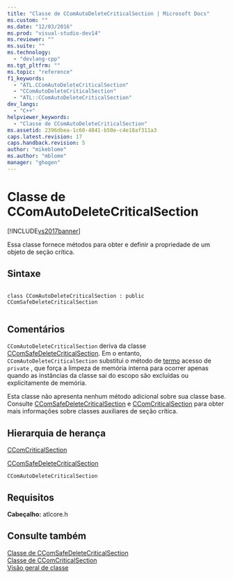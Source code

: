 ```yaml
---
title: "Classe de CComAutoDeleteCriticalSection | Microsoft Docs"
ms.custom: ""
ms.date: "12/03/2016"
ms.prod: "visual-studio-dev14"
ms.reviewer: ""
ms.suite: ""
ms.technology: 
  - "devlang-cpp"
ms.tgt_pltfrm: ""
ms.topic: "reference"
f1_keywords: 
  - "ATL.CComAutoDeleteCriticalSection"
  - "CComAutoDeleteCriticalSection"
  - "ATL::CComAutoDeleteCriticalSection"
dev_langs: 
  - "C++"
helpviewer_keywords: 
  - "Classe de CComAutoDeleteCriticalSection"
ms.assetid: 2396dbea-1c60-4841-b50e-c4e18af311a3
caps.latest.revision: 17
caps.handback.revision: 5
author: "mikeblome"
ms.author: "mblome"
manager: "ghogen"
---
```

# Classe de CComAutoDeleteCriticalSection
[!INCLUDE[vs2017banner](../../assembler/inline/includes/vs2017banner.md)]

Essa classe fornece métodos para obter e definir a propriedade de um objeto de seção crítica.  
  
## Sintaxe  
  
```  
  
class CComAutoDeleteCriticalSection : public CComSafeDeleteCriticalSection  
  
```  
  
## Comentários  
 `CComAutoDeleteCriticalSection` deriva da classe [CComSafeDeleteCriticalSection](../Topic/CComSafeDeleteCriticalSection%20Class.md).  Em o entanto, `CComAutoDeleteCriticalSection` substitui o método de [termo](../Topic/CComSafeDeleteCriticalSection::Term.md) acesso de `private` , que força a limpeza de memória interna para ocorrer apenas quando as instâncias da classe sai do escopo são excluídas ou explicitamente de memória.  
  
 Esta classe não apresenta nenhum método adicional sobre sua classe base.  Consulte [CComSafeDeleteCriticalSection](../Topic/CComSafeDeleteCriticalSection%20Class.md) e [CComCriticalSection](../Topic/CComCriticalSection%20Class.md) para obter mais informações sobre classes auxiliares de seção crítica.  
  
## Hierarquia de herança  
 [CComCriticalSection](../Topic/CComCriticalSection%20Class.md)  
  
 [CComSafeDeleteCriticalSection](../Topic/CComSafeDeleteCriticalSection%20Class.md)  
  
 `CComAutoDeleteCriticalSection`  
  
## Requisitos  
 **Cabeçalho:** atlcore.h  
  
## Consulte também  
 [Classe de CComSafeDeleteCriticalSection](../Topic/CComSafeDeleteCriticalSection%20Class.md)   
 [Classe de CComCriticalSection](../Topic/CComCriticalSection%20Class.md)   
 [Visão geral de classe](../../atl/atl-class-overview.md)